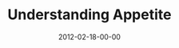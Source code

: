 ---
layout: message
category: message
series: "A Place at the Table"
title: "Understanding Appetite"
date: 2012-02-18-00-00
message_id: 714
sc-permalink-url: "http://soundcloud.com/crdschurch/understanding-appetite"
audio: "http://s3.amazonaws.com/crossroads-media/messages/audio/placeatthetable_02.mp3"
audio-duration: "42:33"
program: "http://s3.amazonaws.com/crossroads-media/documents/02_18-19_12Program.pdf"
description: "Brian Tome talks about what motivates our appetites."
video: "http://s3.amazonaws.com/crossroads-media/messages/video/placeatthetable_02.mp4"
video-duration: "42:39"
yt-embed-url: "//www.youtube.com/embed/OBdljNmw2AQ"
video-image: "http://s3.amazonaws.com/crossroads-media/images/placeatthetable_02_still.jpg"
tag: 
 - tome
 - orphan
 - appetite
 - program
explicit: false
---